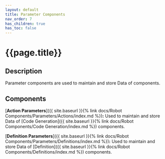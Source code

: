 ```yaml
---
layout: default
title: Parameter Components
nav_order: 7
has_children: true
has_toc: false
---
```


# **{{page.title}}**

## **Description**

Parameter components are used to maintain and store Data of components.

## **Components**

[**Action Parameters**]({{ site.baseurl }}{% link docs/Robot Components/Parameters/Actions/index.md %})**:** Used to maintain and store Data of [Code Generation]({{ site.baseurl }}{% link docs/Robot Components/Code Generation/index.md %}) components.

[**Definition Parameters**]({{ site.baseurl }}{% link docs/Robot Components/Parameters/Definitions/index.md %})**:** Used to maintain and store Data of [Definition]({{ site.baseurl }}{% link docs/Robot Components/Definitions/index.md %}) components.